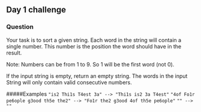 ## Day 1 challenge

### Question

Your task is to sort a given string. Each word in the string will contain a single number. This number is the position the word should have in the result.

Note: Numbers can be from 1 to 9. So 1 will be the first word (not 0).

If the input string is empty, return an empty string. The words in the input String will only contain valid consecutive numbers.

#####Examples
`"is2 Thi1s T4est 3a" --> "Thi1s is2 3a T4est"`
`"4of Fo1r pe6ople g3ood th5e the2" --> "Fo1r the2 g3ood 4of th5e pe6ople"`
`"" --> ""`
